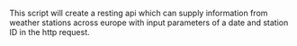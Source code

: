 This script will create a resting api which can supply
information from weather stations across europe with 
input parameters of a date and station ID in the http 
request. 